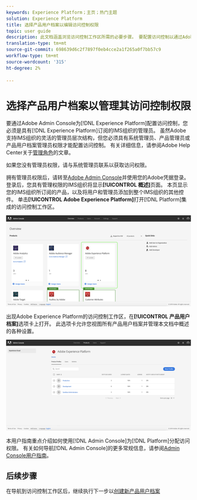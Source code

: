 ```yaml
---
keywords: Experience Platform；主页；热门主题
solution: Experience Platform
title: 选择产品用户档案以编辑访问控制权限
topic: user guide
description: 此文档涵盖浏览访问控制工作区所需的必要步骤。 要配置访问控制以通过Adobe Admin Console进行Experience Platform，您必须是具有Experience Platform订阅的IMS组织的管理员。
translation-type: tm+mt
source-git-commit: 698639d6c2f7897f0eb4cce2a1f265a0f7bb57c9
workflow-type: tm+mt
source-wordcount: '315'
ht-degree: 2%

---
```



# 选择产品用户档案以管理其访问控制权限

要通过Adobe Admin Console为[!DNL Experience Platform]配置访问控制，您必须是具有[!DNL Experience Platform]订阅的IMS组织的管理员。 虽然Adobe支持IMS组织的灵活的管理员层次结构，但您必须具有系统管理员、产品管理员或产品用户档案管理员权限才能配置访问控制。 有关详细信息，请参阅Adobe Help Center关于[管理角色](https://helpx.adobe.com/enterprise/using/admin-roles.html)的文章。

如果您没有管理员权限，请与系统管理员联系以获取访问权限。

拥有管理员权限后，请转至[Adobe Admin Console](https://adminconsole.adobe.com)并使用您的Adobe凭据登录。 登录后，您具有管理权限的IMS组织将显示&#x200B;**[!UICONTROL 概述]**&#x200B;页面。 本页显示您的IMS组织所订阅的产品，以及将用户和管理员添加到整个IMS组织的其他控件。 单击&#x200B;**[!UICONTROL Adobe Experience Platform]**&#x200B;打开[!DNL Platform]集成的访问控制工作区。

![overview-page](../images/overview-page.png)

出现Adobe Experience Platform的访问控制工作区，在&#x200B;**[!UICONTROL 产品用户档案]**&#x200B;选项卡上打开。 此选项卡允许您视图所有产品用户档案并管理本文档中概述的各种设置。

![平台访问控制](../images/platform-access-control.png)

本用户指南重点介绍如何使用[!DNL Admin Console]为[!DNL Platform]分配访问权限。 有关如何导航[!DNL Admin Console]的更多常规信息，请参阅[Admin Console用户指南](https://helpx.adobe.com/enterprise/using/admin-console.html)。

## 后续步骤

在导航到访问控制工作区后，继续执行下一步以[创建新产品用户档案](create-profile.md)